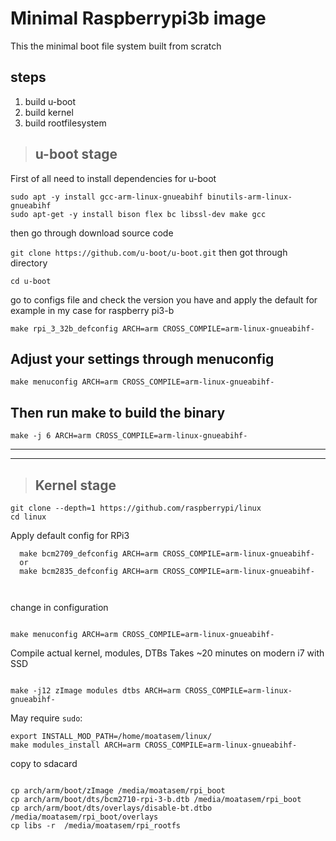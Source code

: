 # Minimal Raspberrypi3b image

This the minimal boot file system built from scratch 

## steps 
1. build u-boot
2. build kernel
3. build rootfilesystem
  
> ## u-boot stage 

First of all need to install dependencies for u-boot 
 
```
sudo apt -y install gcc-arm-linux-gnueabihf binutils-arm-linux-gnueabihf
sudo apt-get -y install bison flex bc libssl-dev make gcc 
```

then go through download source code 

`
git clone https://github.com/u-boot/u-boot.git
`
then got through directory 

` cd u-boot
`

go to configs file and check the version you have and apply the default for example in my case for raspberry pi3-b 

```
make rpi_3_32b_defconfig ARCH=arm CROSS_COMPILE=arm-linux-gnueabihf-

```

Adjust your settings through menuconfig 
---

```
make menuconfig ARCH=arm CROSS_COMPILE=arm-linux-gnueabihf-
```

Then run make to build the binary 
---

```
make -j 6 ARCH=arm CROSS_COMPILE=arm-linux-gnueabihf-

```

---
---
> ## Kernel stage 
```
git clone --depth=1 https://github.com/raspberrypi/linux
cd linux

```

Apply default config for RPi3
```
  make bcm2709_defconfig ARCH=arm CROSS_COMPILE=arm-linux-gnueabihf-
  or
  make bcm2835_defconfig ARCH=arm CROSS_COMPILE=arm-linux-gnueabihf-

  
```
change in configuration
```

make menuconfig ARCH=arm CROSS_COMPILE=arm-linux-gnueabihf-

```

Compile actual kernel, modules, DTBs
Takes ~20 minutes on modern i7 with SSD
```

make -j12 zImage modules dtbs ARCH=arm CROSS_COMPILE=arm-linux-gnueabihf-

```


May require `sudo`:
```
export INSTALL_MOD_PATH=/home/moatasem/linux/
make modules_install ARCH=arm CROSS_COMPILE=arm-linux-gnueabihf-
```

copy to sdacard

```

cp arch/arm/boot/zImage /media/moatasem/rpi_boot
cp arch/arm/boot/dts/bcm2710-rpi-3-b.dtb /media/moatasem/rpi_boot
cp arch/arm/boot/dts/overlays/disable-bt.dtbo /media/moatasem/rpi_boot/overlays
cp libs -r  /media/moatasem/rpi_rootfs

```
